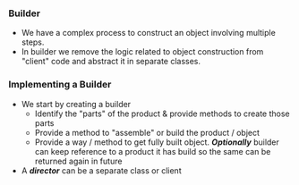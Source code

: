 ### Builder

* We have a complex process to construct an object involving multiple steps.
* In builder we remove the logic related to object construction
from "client" code and abstract it in separate classes.


### Implementing a Builder

* We start by creating a builder
  * Identify the "parts" of the product & provide methods to create those parts
  * Provide a method to "assemble" or build the product / object
  * Provide a way / method to get fully built object. **_Optionally_** builder can
keep reference to a product it has build so the same can be returned again in future
* A _**director**_ can be a separate class or client